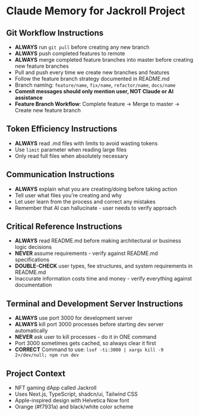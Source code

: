 # Claude Memory for Jackroll Project

## Git Workflow Instructions
- **ALWAYS** run `git pull` before creating any new branch
- **ALWAYS** push completed features to remote
- **ALWAYS** merge completed feature branches into master before creating new feature branches
- Pull and push every time we create new branches and features
- Follow the feature branch strategy documented in README.md
- Branch naming: `feature/name`, `fix/name`, `refactor/name`, `docs/name`
- **Commit messages should only mention user, NOT Claude or AI assistance**
- **Feature Branch Workflow**: Complete feature → Merge to master → Create new feature branch

## Token Efficiency Instructions
- **ALWAYS** read .md files with limits to avoid wasting tokens
- Use `limit` parameter when reading large files
- Only read full files when absolutely necessary

## Communication Instructions
- **ALWAYS** explain what you are creating/doing before taking action
- Tell user what files you're creating and why
- Let user learn from the process and correct any mistakes
- Remember that AI can hallucinate - user needs to verify approach

## Critical Reference Instructions
- **ALWAYS** read README.md before making architectural or business logic decisions
- **NEVER** assume requirements - verify against README.md specifications
- **DOUBLE-CHECK** user types, fee structures, and system requirements in README.md
- Inaccurate information costs time and money - verify everything against documentation

## Terminal and Development Server Instructions
- **ALWAYS** use port 3000 for development server
- **ALWAYS** kill port 3000 processes before starting dev server automatically
- **NEVER** ask user to kill processes - do it in ONE command
- Port 3000 sometimes gets cached, so always clear it first
- **CORRECT** Command to use: `lsof -ti:3000 | xargs kill -9 2>/dev/null; npm run dev`

## Project Context
- NFT gaming dApp called Jackroll
- Uses Next.js, TypeScript, shadcn/ui, Tailwind CSS
- Apple-inspired design with Helvetica Now font
- Orange (#f7931a) and black/white color scheme
